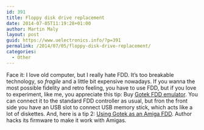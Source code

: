 ```yaml
---
id: 391
title: Floppy disk drive replacement
date: 2014-07-05T11:19:28+01:00
author: Martin Maly
layout: post
guid: https://www.uelectronics.info/?p=391
permalink: /2014/07/05/floppy-disk-drive-replacement/
categories:
  - Other
---
```

Face it: I love old computer, but I really hate FDD. It&#8217;s too breakable technology, so _fragile_ and a little bit expensive nowadays. If you wanna the most possible fidelity and retro feeling, you have to use FDD, but if you love to experiment, like me, you appreciate this tip: Buy [Gotek FDD emulator](https://gotek.en.ecplaza.net/). You can connect it to the standard FDD controller as usual, but fron the front side you have an USB slot to connect USB memory stick, which acts like a lot of diskettes. And, here is a tip 2: [Using Gotek as an Amiga FDD](https://cortexamigafloppydrive.wordpress.com/). Author hacks its firmware to make it work with Amigas.
